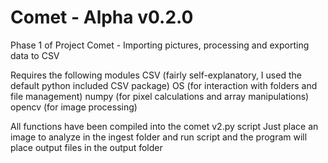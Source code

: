 # Comet - Alpha v0.2.0
Phase 1 of Project Comet - Importing pictures, processing and exporting data to CSV

Requires the following modules
CSV (fairly self-explanatory, I used the default python included CSV package)
OS (for interaction with folders and file management)
numpy (for pixel calculations and array manipulations)
opencv (for image processing)

All functions have been compiled into the comet v2.py script
Just place an image to analyze in the ingest folder and run script and the program will place output files in the output folder
